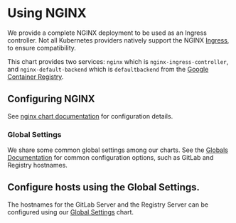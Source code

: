 # Using NGINX

We provide a complete NGINX deployment to be used as an Ingress controller. Not all
Kubernetes providers natively support the NGINX [Ingress](https://kubernetes.io/docs/concepts/services-networking/ingress/#tls),
to ensure compatibility.

This chart provides two services: `nginx` which is `nginx-ingress-controller`, and
`nginx-default-backend` which is `defaultbackend` from the [Google Container Registry](https://gcr.io/google_containers).

## Configuring NGINX

See [nginx chart documentation](https://gitlab.com/charts/gitlab/blob/master/charts/nginx/index.md)
for configuration details.

### Global Settings

We share some common global settings among our charts. See the [Globals Documentation](../globals.md)
for common configuration options, such as GitLab and Registry hostnames.

## Configure hosts using the Global Settings.

The hostnames for the GitLab Server and the Registry Server can be configured using
our [Global Settings](../globals.md) chart.
